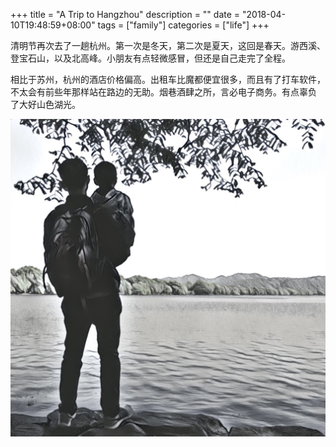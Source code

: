 +++
title = "A Trip to Hangzhou"
description = ""
date = "2018-04-10T19:48:59+08:00"
tags = ["family"]
categories = ["life"]
+++

清明节再次去了一趟杭州。第一次是冬天，第二次是夏天，这回是春天。游西溪、
登宝石山，以及北高峰。小朋友有点轻微感冒，但还是自己走完了全程。

相比于苏州，杭州的酒店价格偏高。出租车比魔都便宜很多，而且有了打车软件，
不太会有前些年那样站在路边的无助。烟巷酒肆之所，言必电子商务。有点辜负
了大好山色湖光。

![hangzhou](/media/hangzhou.png)
